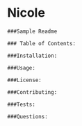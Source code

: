# Nicole


    ###Sample Readme
            
    ### Table of Contents:
            
    ###Installation:
            
    ###Usage:
            
    ###License:
            
    ###Contributing:
            
    ###Tests:
    
    ###Questions:
  
  